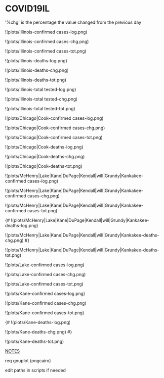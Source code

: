 # COVID19IL

'%chg' is the percentage the value changed from the previous day

!(plots/Illinois-confirmed cases-log.png)

!(plots/Illinois-confirmed cases-chg.png)

!(plots/Illinois-confirmed cases-tot.png)

!(plots/Illinois-deaths-log.png)

!(plots/Illinois-deaths-chg.png)

!(plots/Illinois-deaths-tot.png)

!(plots/Illinois-total tested-log.png)

!(plots/Illinois-total tested-chg.png)

!(plots/Illinois-total tested-tot.png)

!(plots/Chicago|Cook-confirmed cases-log.png)

!(plots/Chicago|Cook-confirmed cases-chg.png)

!(plots/Chicago|Cook-confirmed cases-tot.png)

!(plots/Chicago|Cook-deaths-log.png)

!(plots/Chicago|Cook-deaths-chg.png)

!(plots/Chicago|Cook-deaths-tot.png)

!(plots/McHenry|Lake|Kane|DuPage|Kendall|will|Grundy|Kankakee-confirmed cases-log.png)

!(plots/McHenry|Lake|Kane|DuPage|Kendall|will|Grundy|Kankakee-confirmed cases-chg.png)

!(plots/McHenry|Lake|Kane|DuPage|Kendall|will|Grundy|Kankakee-confirmed cases-tot.png)

{#
!(plots/McHenry|Lake|Kane|DuPage|Kendall|will|Grundy|Kankakee-deaths-log.png)

!(plots/McHenry|Lake|Kane|DuPage|Kendall|will|Grundy|Kankakee-deaths-chg.png)
#}

!(plots/McHenry|Lake|Kane|DuPage|Kendall|will|Grundy|Kankakee-deaths-tot.png)

!(plots/Lake-confirmed cases-log.png)

!(plots/Lake-confirmed cases-chg.png)

!(plots/Lake-confirmed cases-tot.png)

!(plots/Kane-confirmed cases-log.png)

!(plots/Kane-confirmed cases-chg.png)

!(plots/Kane-confirmed cases-tot.png)

{#
!(plots/Kane-deaths-log.png)

!(plots/Kane-deaths-chg.png)
#}

!(plots/Kane-deaths-tot.png)

[NOTES](NOTES)

req gnuplot (pngcairo)

edit paths in scripts if needed
